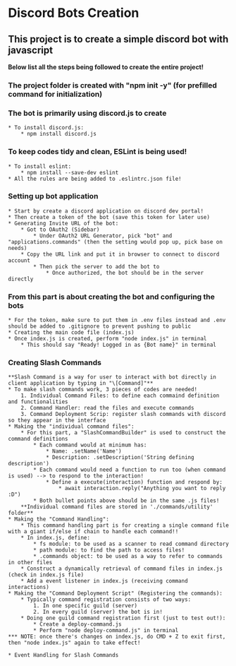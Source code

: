 # Discord Bots Creation

## This project is to create a simple discord bot with javascript

**Below list all the steps being followed to create the entire project!**

### The project folder is created with "npm init -y" (for prefilled command for initialization)

### The bot is primarily using discord.js to create
    * To install discord.js:
        * npm install discord.js

### To keep codes tidy and clean, ESLint is being used!
    * To install eslint:
        * npm install --save-dev eslint
    * All the rules are being added to .eslintrc.json file!

### Setting up bot application
    * Start by create a discord application on discord dev portal!
    * Then create a token of the bot (save this token for later use)
    * Generating Invite URL of the bot:
        * Got to OAuth2 (Sidebar)
            * Under OAuth2 URL Generator, pick "bot" and "applications.commands" (then the setting would pop up, pick base on needs)
        * Copy the URL link and put it in browser to connect to discord account
            * Then pick the server to add the bot to
                * Once authorized, the bot should be in the server directly

### From this part is about creating the bot and configuring the bots
    * For the token, make sure to put them in .env files instead and .env should be added to .gitignore to prevent pushing to public
    * Creating the main code file (index.js)
    * Once index.js is created, perform "node index.js" in terminal
        * This should say "Ready! Logged in as {Bot name}" in terminal

### Creating Slash Commands
    **Slash Command is a way for user to interact with bot directly in client application by typing in "\[Command]"**
    * To make slash commands work, 3 pieces of codes are needed!
        1. Individual Command Files: to define each commaind definition and functionalities
        2. Command Handler: read the files and execute commands
        3. Command Deployment Scrip: register slash commands with discord so they appear in the interface
    * Making the "individual command files":
        * For this part, a "SlashCommandBuilder" is used to construct the command definitions
            * Each command would at minimum has:
                * Name: .setName('Name')
                * Description: .setDescription('String defining description')
            * Each command would need a function to run too (when command is used) --> to respond to the interaction!
                * Define a execute(interaction) function and respond by:
                    * await interaction.reply("Anything you want to reply :D")
            * Both bullet points above should be in the same .js files!
        **Individual command files are stored in './commands/utility' folder**
    * Making the "Command Handling":
        * This command handling part is for creating a single command file with a giant if/else if chain to handle each command!!
        * In index.js, define:
            * fs module: to be used as a scanner to read command directory
            * path module: to find the path to access files!
            * .commands object: to be used as a way to refer to commands in other files
        * Construct a dynamically retrieval of command files in index.js (check in index.js file)
        * Add a event listener in index.js (receiving command interactions)
    * Making the "Command Deployment Script" (Registering the commands):
        * Typically command registration consists of two ways:
            1. In one specific guild (server)
            2. In every guild (server) the bot is in!
        * Doing one guild command registration first (just to test out!):
            * Create a deploy-command.js 
            * Perform "node deploy-command.js" in terminal
    *** NOTE: once there's changes on index.js, do CMD + Z to exit first, then "node index.js" again to take effect!

    * Event Handling for Slash Commands
        
